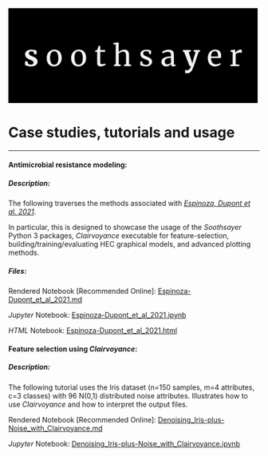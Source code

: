 <img src="../logo/soothsayer_wide.png" width=500>


# Case studies, tutorials and usage

_________________________________


#### Antimicrobial resistance modeling:
##### Description:

The following traverses the methods associated with [*Espinoza, Dupont et al. 2021*](https://journals.plos.org/ploscompbiol/article?id=10.1371/journal.pcbi.1008857).  

In particular, this is designed to showcase the usage of the *Soothsayer* Python 3 packages, *Clairvoyance* executable for feature-selection, building/training/evaluating HEC graphical models, and advanced plotting methods.

##### Files:
Rendered Notebook [Recommended Online]: [Espinoza-Dupont\_et\_al_2021.md](https://github.com/jolespin/antimicrobial_resistance_modeling/blob/master/Espinoza-Dupont_et_al_2021/Notebooks/markdown_version/Espinoza-Dupont_et_al_2021__Supplemental.md)

*Jupyter* Notebook: [Espinoza-Dupont\_et\_al\_2021.ipynb](https://github.com/jolespin/antimicrobial_resistance_modeling/blob/master/Espinoza-Dupont_et_al_2021/Notebooks/Espinoza-Dupont_et_al_2021__Supplemental.ipynb)

*HTML* Notebook: [Espinoza-Dupont_et_al_2021.html](https://github.com/jolespin/antimicrobial_resistance_modeling/blob/master/Espinoza-Dupont_et_al_2021/Notebooks/Espinoza-Dupont_et_al_2021__Supplemental.html)


#### Feature selection using *Clairvoyance*:
##### Description:
The following tutorial uses the Iris dataset (n=150 samples, m=4 attributes, c=3 classes) with 96 N(0,1) distributed noise attributes.  Illustrates how to use *Clairvoyance* and how to interpret the output files.

Rendered Notebook [Recommended Online]: [Denoising\_Iris-plus-Noise\_with_Clairvoyance.md](Notebooks/markdown_versions/Denoising_Iris-plus-Noise_with_Clairvoyance/Denoising_Iris-plus-Noise_with_Clairvoyance.md)

*Jupyter* Notebook: [Denoising\_Iris-plus-Noise\_with_Clairvoyance.ipynb](Notebooks/Denoising_Iris-plus-Noise_with_Clairvoyance.ipynb)


